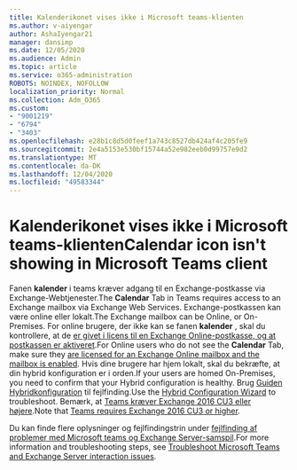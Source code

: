 ```yaml
---
title: Kalenderikonet vises ikke i Microsoft teams-klienten
ms.author: v-aiyengar
author: AshaIyengar21
manager: dansimp
ms.date: 12/05/2020
ms.audience: Admin
ms.topic: article
ms.service: o365-administration
ROBOTS: NOINDEX, NOFOLLOW
localization_priority: Normal
ms.collection: Adm_O365
ms.custom:
- "9001219"
- "6794"
- "3403"
ms.openlocfilehash: e28b1c8d5d0feef1a743c8527db424af4c205fe9
ms.sourcegitcommit: 2e4a5153e530bf15744a52e982eeb0d99757e9d2
ms.translationtype: MT
ms.contentlocale: da-DK
ms.lasthandoff: 12/04/2020
ms.locfileid: "49583344"
---
```

# <a name="calendar-icon-isnt-showing-in-microsoft-teams-client"></a><span data-ttu-id="768ad-102">Kalenderikonet vises ikke i Microsoft teams-klienten</span><span class="sxs-lookup"><span data-stu-id="768ad-102">Calendar icon isn't showing in Microsoft Teams client</span></span>

<span data-ttu-id="768ad-103">Fanen **kalender** i teams kræver adgang til en Exchange-postkasse via Exchange-Webtjenester.</span><span class="sxs-lookup"><span data-stu-id="768ad-103">The **Calendar** Tab in Teams requires access to an Exchange mailbox via Exchange Web Services.</span></span> <span data-ttu-id="768ad-104">Exchange-postkassen kan være online eller lokalt.</span><span class="sxs-lookup"><span data-stu-id="768ad-104">The Exchange mailbox can be Online, or On-Premises.</span></span> <span data-ttu-id="768ad-105">For online brugere, der ikke kan se fanen **kalender** , skal du kontrollere, at de [er givet i licens til en Exchange Online-postkasse, og at postkassen er aktiveret](https://docs.microsoft.com/exchange/recipients-in-exchange-online/create-user-mailboxes).</span><span class="sxs-lookup"><span data-stu-id="768ad-105">For Online users who do not see the **Calendar** Tab, make sure they [are licensed for an Exchange Online mailbox and the mailbox is enabled](https://docs.microsoft.com/exchange/recipients-in-exchange-online/create-user-mailboxes).</span></span> <span data-ttu-id="768ad-106">Hvis dine brugere har hjem lokalt, skal du bekræfte, at din hybrid konfiguration er i orden.</span><span class="sxs-lookup"><span data-stu-id="768ad-106">If your users are homed On-Premises, you need to confirm that your Hybrid configuration is healthy.</span></span> <span data-ttu-id="768ad-107">Brug [Guiden Hybridkonfiguration](https://docs.microsoft.com/exchange/hybrid-deployment/hybrid-agent) til fejlfinding.</span><span class="sxs-lookup"><span data-stu-id="768ad-107">Use the [Hybrid Configuration Wizard](https://docs.microsoft.com/exchange/hybrid-deployment/hybrid-agent) to troubleshoot.</span></span> <span data-ttu-id="768ad-108">Bemærk, at [Teams kræver Exchange 2016 CU3 eller højere](https://docs.microsoft.com/microsoftteams/exchange-teams-interact).</span><span class="sxs-lookup"><span data-stu-id="768ad-108">Note that [Teams requires Exchange 2016 CU3 or higher](https://docs.microsoft.com/microsoftteams/exchange-teams-interact).</span></span>

<span data-ttu-id="768ad-109">Du kan finde flere oplysninger og fejlfindingstrin under [fejlfinding af problemer med Microsoft teams og Exchange Server-samspil](https://docs.microsoft.com/microsoftteams/troubleshoot/known-issues/teams-exchange-interaction-issue).</span><span class="sxs-lookup"><span data-stu-id="768ad-109">For more information and troubleshooting steps, see [Troubleshoot Microsoft Teams and Exchange Server interaction issues](https://docs.microsoft.com/microsoftteams/troubleshoot/known-issues/teams-exchange-interaction-issue).</span></span>

